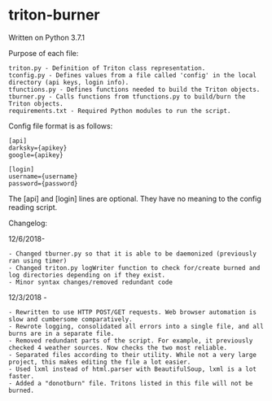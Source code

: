 # triton-burner
Written on Python 3.7.1

Purpose of each file:

    triton.py - Definition of Triton class representation.
    tconfig.py - Defines values from a file called 'config' in the local directory (api keys, login info).
    tfunctions.py - Defines functions needed to build the Triton objects.
    tburner.py - Calls functions from tfunctions.py to build/burn the Triton objects.
    requirements.txt - Required Python modules to run the script.

Config file format is as follows:

    [api]
    darksky={apikey}
    google={apikey}

    [login]
    username={username}
    password={password}

The [api] and [login] lines are optional. They have no meaning to the config reading script.

Changelog:

12/6/2018-

    - Changed tburner.py so that it is able to be daemonized (previously ran using timer)
    - Changed triton.py logWriter function to check for/create burned and log directories depending on if they exist.
    - Minor syntax changes/removed redundant code

12/3/2018 -

    - Rewritten to use HTTP POST/GET requests. Web browser automation is slow and cumbersome comparatively.
    - Rewrote logging, consolidated all errors into a single file, and all burns are in a separate file.
    - Removed redundant parts of the script. For example, it previously checked 4 weather sources. Now checks the two most reliable.
    - Separated files according to their utility. While not a very large project, this makes editing the file a lot easier.
    - Used lxml instead of html.parser with BeautifulSoup, lxml is a lot faster.
    - Added a "donotburn" file. Tritons listed in this file will not be burned.
